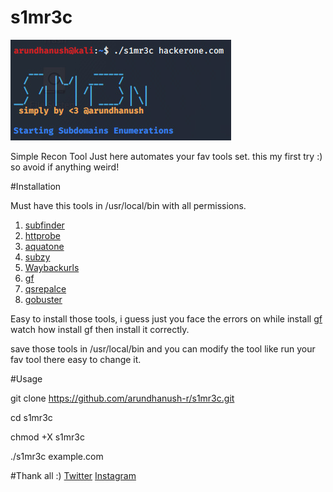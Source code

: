 # s1mr3c

![](title.jpg)

Simple Recon Tool Just here automates your fav tools set. this my first try :) so avoid if anything weird!

#Installation

Must have this tools in /usr/local/bin with all permissions.

1. [subfinder](https://github.com/projectdiscovery/subfinder)
2. [httprobe](https://github.com/tomnomnom/httprobe)
3. [aquatone](https://github.com/michenriksen/aquatone)
4. [subzy](https://github.com/LukaSikic/subzy)
5. [Waybackurls](https://github.com/tomnomnom/waybackurls)
6. [gf](https://github.com/tomnomnom/gf)
7. [qsrepalce](https://github.com/tomnomnom/qsreplace)
8. [gobuster](https://github.com/OJ/gobuster)

Easy to install those tools, i guess just you face the errors on while install [gf](https://github.com/tomnomnom/gf) watch how install gf 
then install it correctly.

save those tools in /usr/local/bin and you can modify the tool like run your fav tool there easy to change it.

#Usage

git clone https://github.com/arundhanush-r/s1mr3c.git

cd s1mr3c

chmod +X s1mr3c

./s1mr3c example.com

#Thank all
:) 
[Twitter](https://twitter.com/arundhanush_r)
[Instagram](https://instagram.com/arundhanush_r)

